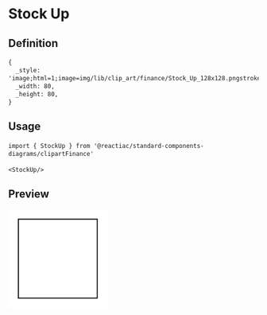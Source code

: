 # Stock Up

## Definition

```
{
  _style: 'image;html=1;image=img/lib/clip_art/finance/Stock_Up_128x128.pngstrokeColor=none;',
  _width: 80,
  _height: 80,
}
```

## Usage

```
import { StockUp } from '@reactiac/standard-components-diagrams/clipartFinance'

<StockUp/>
```

## Preview

<img src="./stock-up.png" width="200"/>
